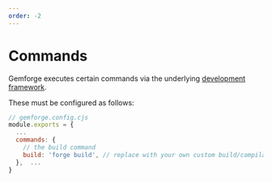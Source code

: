 ```yaml
---
order: -2
---
```


# Commands

Gemforge executes certain commands via the underlying [development framework](../frameworks.md). 

These must be configured as follows:


```js
// gemforge.config.cjs
module.exports = {
  ...
  commands: {
    // the build command
    build: 'forge build', // replace with your own custom build/compilation command
  },  ...
}
```

